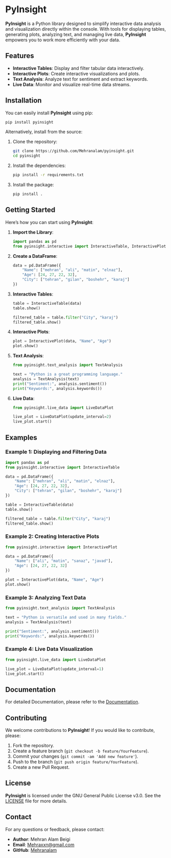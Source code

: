# **PyInsight**

**PyInsight** is a Python library designed to simplify interactive data analysis and visualization directly within the console. With tools for displaying tables, generating plots, analyzing text, and managing live data, **PyInsight** empowers you to work more efficiently with your data.

## **Features**

- **Interactive Tables**: Display and filter tabular data interactively.
- **Interactive Plots**: Create interactive visualizations and plots.
- **Text Analysis**: Analyze text for sentiment and extract keywords.
- **Live Data**: Monitor and visualize real-time data streams.

## **Installation**

You can easily install **PyInsight** using pip:

```bash
pip install pyinsight
```

Alternatively, install from the source:

1. Clone the repository:
    ```bash
    git clone https://github.com/Mehranalam/pyinsight.git
    cd pyinsight
    ```

2. Install the dependencies:
    ```bash
    pip install -r requirements.txt
    ```

3. Install the package:
    ```bash
    pip install .
    ```

## **Getting Started**

Here’s how you can start using **PyInsight**:

1. **Import the Library**:
    ```python
    import pandas as pd
    from pyinsight.interactive import InteractiveTable, InteractivePlot
    ```

2. **Create a DataFrame**:
    ```python
    data = pd.DataFrame({
        "Name": ["mehran", "ali", "matin", "elnaz"],
        "Age": [24, 27, 22, 32],
        "City": ["tehran", "gilan", "boshehr", "karaj"]
    })
    ```

3. **Interactive Tables**:
    ```python
    table = InteractiveTable(data)
    table.show()
    
    filtered_table = table.filter("City", "karaj")
    filtered_table.show()
    ```

4. **Interactive Plots**:
    ```python
    plot = InteractivePlot(data, "Name", "Age")
    plot.show()
    ```

5. **Text Analysis**:
    ```python
    from pyinsight.text_analysis import TextAnalysis

    text = "Python is a great programming language."
    analysis = TextAnalysis(text)
    print("Sentiment:", analysis.sentiment())
    print("Keywords:", analysis.keywords())
    ```

6. **Live Data**:
    ```python
    from pyinsight.live_data import LiveDataPlot

    live_plot = LiveDataPlot(update_interval=2)
    live_plot.start()
    ```

## **Examples**

### **Example 1: Displaying and Filtering Data**

```python
import pandas as pd
from pyinsight.interactive import InteractiveTable

data = pd.DataFrame({
    "Name": ["mehran", "ali", "matin", "elnaz"],
    "Age": [24, 27, 22, 32],
    "City": ["tehran", "gilan", "boshehr", "karaj"]
})

table = InteractiveTable(data)
table.show()

filtered_table = table.filter("City", "karaj")
filtered_table.show()
```

### **Example 2: Creating Interactive Plots**

```python
from pyinsight.interactive import InteractivePlot

data = pd.DataFrame({
    "Name": ["ali", "matin", "sanaz", "javad"],
    "Age": [24, 27, 22, 32]
})

plot = InteractivePlot(data, "Name", "Age")
plot.show()
```

### **Example 3: Analyzing Text Data**

```python
from pyinsight.text_analysis import TextAnalysis

text = "Python is versatile and used in many fields."
analysis = TextAnalysis(text)

print("Sentiment:", analysis.sentiment())
print("Keywords:", analysis.keywords())
```

### **Example 4: Live Data Visualization**

```python
from pyinsight.live_data import LiveDataPlot

live_plot = LiveDataPlot(update_interval=1)
live_plot.start()
```

## **Documentation**

For detailed Documentation, please refer to the [Documentation](DOCUMENT.md).

## **Contributing**

We welcome contributions to **PyInsight**! If you would like to contribute, please:

1. Fork the repository.
2. Create a feature branch (`git checkout -b feature/YourFeature`).
3. Commit your changes (`git commit -am 'Add new feature'`).
4. Push to the branch (`git push origin feature/YourFeature`).
5. Create a new Pull Request.

## **License**

**PyInsight** is licensed under the GNU General Public License v3.0. See the [LICENSE](LICENSE) file for more details.

## **Contact**

For any questions or feedback, please contact:

- **Author**: Mehran Alam Beigi
- **Email**: Mehraxxn@gmail.com
- **GitHub**: [Mehranalam](https://github.com/mehranalam)
